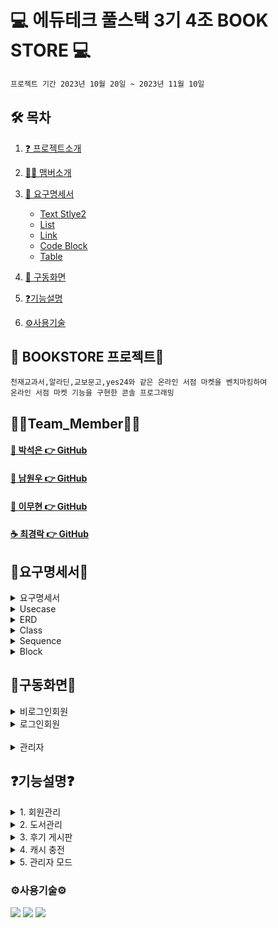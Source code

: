 #  💻 에듀테크 풀스택 3기 4조 BOOK STORE 💻
```bash
프로젝트 기간 2023년 10월 20일 ~ 2023년 11월 10일
```
## 🛠 목차   

1. [❓ 프로젝트소개  ](#-bookstore-프로젝트)
2. [🙋‍♀️ 맴버소개](#Team_Member)
3. [📌 요구명세서](#요구명세서)    
    - [Text Stlye2](#text-style2)   
    - [List](#list)      
    - [Link](#link)   
    - [Code Block](#code-block)   
    - [Table](#table)
4. [👑 구동화면](#구동화면)

5. [❓기능설명](#기능설명)
6. [⚙️사용기술](#%EF%B8%8F사용기술%EF%B8%8F)
   
      
## 📖 BOOKSTORE 프로젝트📖
```bash프로젝트 소개
천재교과서,알라딘,교보문고,yes24와 같은 온라인 서점 마켓을 벤치마킹하여
온라인 서점 마켓 기능을 구현한 콘솔 프로그래밍
```

## 🙋‍♀️Team_Member🙋‍♀️
#### [🎵 박석은 👉 GitHub](https://github.com/seokeunpark)
#### [🌱 남원우 👉 GitHub](https://github.com/wwnoov)
#### [🧟 이무현 👉 GitHub](https://github.com/LMH9999)
#### [☕ 최경락 👉 GitHub](https://github.com/raknrak)

  
## 📌요구명세서📌

<details><summary>요구명세서</summary>
<img src="https://raw.githubusercontent.com/wwnoov/Team_ProJect/main/%ED%9A%8C%EC%9D%98%EB%A1%9D/%EC%9A%94%EA%B5%AC%EB%AA%85%EC%84%B8%EC%84%9C.png">
</details>

<details><summary>Usecase</summary>
  
<img src="https://github.com/wwnoov/Team_ProJect/blob/main/%ED%9A%8C%EC%9D%98%EB%A1%9D/3%EC%B0%A8%ED%9A%8C%EC%9D%98%EB%A1%9D/%EC%9C%A0%EC%8A%A4%EC%BC%80%EC%9D%B4%EC%8A%A4.png">

</details>
<details><summary>ERD</summary>
<img src="https://github.com/wwnoov/Team_ProJect/blob/main/%ED%9A%8C%EC%9D%98%EB%A1%9D/3%EC%B0%A8%ED%9A%8C%EC%9D%98%EB%A1%9D/ERD.png">
    
</details>
<details><summary>Class</summary>
    
<img src="https://github.com/wwnoov/Team_ProJect/blob/main/%ED%9A%8C%EC%9D%98%EB%A1%9D/3%EC%B0%A8%ED%9A%8C%EC%9D%98%EB%A1%9D/%ED%81%B4%EB%9E%98%EC%8A%A4%EB%8B%A4%EC%9D%B4%EC%96%B4%EA%B7%B8%EB%9E%A8.png">

</details>
<details><summary>Sequence</summary>
    
<img src="https://github.com/wwnoov/Team_ProJect/blob/main/%ED%9A%8C%EC%9D%98%EB%A1%9D/3%EC%B0%A8%ED%9A%8C%EC%9D%98%EB%A1%9D/%EC%8B%9C%ED%80%80%EC%8A%A4%20%ED%9A%8C%EC%9B%90.png">

</details>

<details><summary>Block</summary>
    
<img src="https://github.com/wwnoov/Team_ProJect/blob/main/%ED%9A%8C%EC%9D%98%EB%A1%9D/%EC%9A%94%EA%B5%AC%EB%AA%85%EC%84%B8%EC%84%9C.png">
    
</details>

## 👑구동화면👑

<details><summary>비로그인회원</summary>
![일반회원](https://github.com/wwnoov/Team_ProJect/assets/145524959/33cc394a-bcfe-41e9-b6ab-49863de391c8)
</details>
    
<details><summary>로그인회원</summary>
    
![일반회원](https://github.com/wwnoov/Team_ProJect/assets/145524959/33cc394a-bcfe-41e9-b6ab-49863de391c8)

</details>
<br/>
<details><summary>관리자</summary>
    
![관리자](https://github.com/wwnoov/Team_ProJect/assets/145524959/e6c1562f-5b48-454f-a033-6312a0112a1f) 

</details>

## ❓기능설명❓

<details><summary>1. 회원관리
</summary>
회원 가입시 중복 아이디 체크<br/>
관리자 아이디 가입 불가<br/>
로그인시 비밀번호 오류 3회 시 로그인 불가<br/>
</details>

<details><summary>2. 도서관리
</summary>
도서 조회·구매·구매 <br/>
도서 구매 시 재고 감소<br/>
추천 도서 <br/>
</details>

<details><summary>3. 후기 게시판
</summary>
후기 게시글 등록
후기 게시글 수정
후기 게시글 삭제</details>

<details><summary>4. 캐시 충전
</summary>
캐시충전
</details>

<details><summary>5. 관리자 모드
</summary>
관리자모드
</details>
   


### ⚙️사용기술⚙️
<div>
<img src="https://img.shields.io/badge/Java-007396?style=flat&logo=Conda-Forge&logoColor=white" />
<img src="https://img.shields.io/badge/MySQL-4479A1?style=flat&logo=MySQL&logoColor=white" />
<img src="https://img.shields.io/badge/MariaDB-003545?style=flat&logo=MariaDB&logoColor=white" />
</div>


